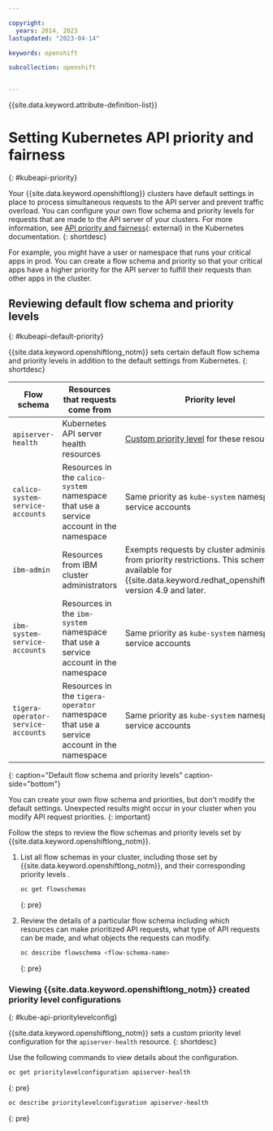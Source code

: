 ```yaml
---

copyright: 
  years: 2014, 2023
lastupdated: "2023-04-14"

keywords: openshift

subcollection: openshift


---
```


{{site.data.keyword.attribute-definition-list}}




# Setting Kubernetes API priority and fairness
{: #kubeapi-priority}

Your {{site.data.keyword.openshiftlong}} clusters have default settings in place to process simultaneous requests to the API server and prevent traffic overload. You can configure your own flow schema and priority levels for requests that are made to the API server of your clusters. For more information, see [API priority and fairness](https://kubernetes.io/docs/concepts/cluster-administration/flow-control/){: external} in the Kubernetes documentation.
{: shortdesc}

For example, you might have a user or namespace that runs your critical apps in prod. You can create a flow schema and priority so that your critical apps have a higher priority for the API server to fulfill their requests than other apps in the cluster.

## Reviewing default flow schema and priority levels
{: #kubeapi-default-priority}

{{site.data.keyword.openshiftlong_notm}} sets certain default flow schema and priority levels in addition to the default settings from Kubernetes.
{: shortdesc}

| Flow schema | Resources that requests come from | Priority level |
| ----------- | --------- | -------------- |
| `apiserver-health` | Kubernetes API server health resources | [Custom priority level](#kube-api-prioritylevelconfig) for these resources. |
| `calico-system-service-accounts` | Resources in the `calico-system` namespace that use a service account in the namespace | Same priority as `kube-system` namespace service accounts |
| `ibm-admin` | Resources from IBM cluster administrators | Exempts requests by cluster administrators from priority restrictions. This schema is available for {{site.data.keyword.redhat_openshift_notm}} version 4.9 and later. |
| `ibm-system-service-accounts` | Resources in the `ibm-system` namespace that use a service account in the namespace | Same priority as `kube-system` namespace service accounts |
| `tigera-operator-service-accounts` | Resources in the `tigera-operator` namespace that use a service account in the namespace | Same priority as `kube-system` namespace service accounts |
{: caption="Default flow schema and priority levels" caption-side="bottom"}

You can create your own flow schema and priorities, but don't modify the default settings. Unexpected results might occur in your cluster when you modify API request priorities.
{: important}

Follow the steps to review the flow schemas and priority levels set by {{site.data.keyword.openshiftlong_notm}}.

1. List all flow schemas in your cluster, including those set by {{site.data.keyword.openshiftlong_notm}}, and their corresponding priority levels .
    ```sh
    oc get flowschemas
    ```
    {: pre} 


2. Review the details of a particular flow schema including which resources can make prioritized API requests, what type of API requests can be made, and what objects the requests can modify.
    ```sh
    oc describe flowschema <flow-schema-name>
    ```
    {: pre}

### Viewing {{site.data.keyword.openshiftlong_notm}} created priority level configurations
{: #kube-api-prioritylevelconfig}

{{site.data.keyword.openshiftlong_notm}} sets a custom priority level configuration for the `apiserver-health` resource. 
{: shortdesc}

Use the following commands to view details about the configuration. 

```sh
oc get prioritylevelconfiguration apiserver-health
```
{: pre}
 
```sh
oc describe prioritylevelconfiguration apiserver-health
```
{: pre}








